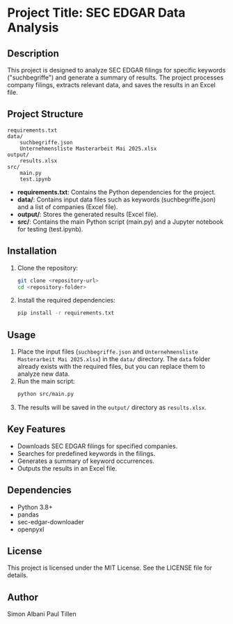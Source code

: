 # Project Title: SEC EDGAR Data Analysis

## Description
This project is designed to analyze SEC EDGAR filings for specific keywords ("suchbegriffe") and generate a summary of results. The project processes company filings, extracts relevant data, and saves the results in an Excel file.

## Project Structure
```
requirements.txt
data/
    suchbegriffe.json
    Unternehmensliste Masterarbeit Mai 2025.xlsx
output/
    results.xlsx
src/
    main.py
    test.ipynb
```

- **requirements.txt**: Contains the Python dependencies for the project.
- **data/**: Contains input data files such as keywords (suchbegriffe.json) and a list of companies (Excel file).
- **output/**: Stores the generated results (Excel file).
- **src/**: Contains the main Python script (main.py) and a Jupyter notebook for testing (test.ipynb).

## Installation
1. Clone the repository:
   ```bash
   git clone <repository-url>
   cd <repository-folder>
   ```
2. Install the required dependencies:
   ```bash
   pip install -r requirements.txt
   ```

## Usage
1. Place the input files (`suchbegriffe.json` and `Unternehmensliste Masterarbeit Mai 2025.xlsx`) in the `data/` directory. The `data` folder already exists with the required files, but you can replace them to analyze new data.
2. Run the main script:
   ```bash
   python src/main.py
   ```
3. The results will be saved in the `output/` directory as `results.xlsx`.

## Key Features
- Downloads SEC EDGAR filings for specified companies.
- Searches for predefined keywords in the filings.
- Generates a summary of keyword occurrences.
- Outputs the results in an Excel file.

## Dependencies
- Python 3.8+
- pandas
- sec-edgar-downloader
- openpyxl

## License
This project is licensed under the MIT License. See the LICENSE file for details.

## Author
Simon Albani
Paul Tillen